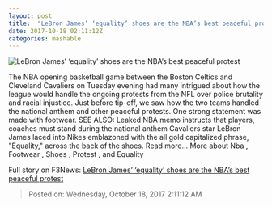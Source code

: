```yaml
---
layout: post
title:  "LeBron James’ ‘equality’ shoes are the NBA’s best peaceful protest"
date: 2017-10-18 02:11:12Z
categories: mashable
---
```


![LeBron James’ ‘equality’ shoes are the NBA’s best peaceful protest](https://i.amz.mshcdn.com/454ggI_PeJNTezNJhCcLxlRkT9k=/1200x630/2017%2F10%2F18%2F43%2F3ca9f40904c344f486e5b0042bab0811.33137.jpg)

The NBA opening basketball game between the Boston Celtics and Cleveland Cavaliers on Tuesday evening had many intrigued about how the league would handle the ongoing protests from the NFL over police brutality and racial injustice. Just before tip-off, we saw how the two teams handled the national anthem and other peaceful protests. One strong statement was made with footwear. SEE ALSO: Leaked NBA memo instructs that players, coaches must stand during the national anthem Cavaliers star LeBron James laced into Nikes emblazoned with the all gold capitalized phrase, "Equality," across the back of the shoes. Read more... More about Nba , Footwear , Shoes , Protest , and Equality


Full story on F3News: [LeBron James’ ‘equality’ shoes are the NBA’s best peaceful protest](http://www.f3nws.com/n/dmRqZF)

> Posted on: Wednesday, October 18, 2017 2:11:12 AM
